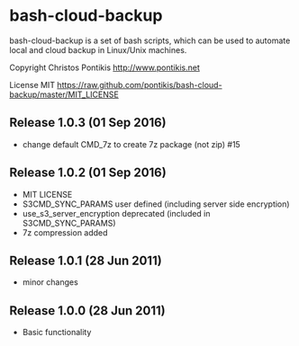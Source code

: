 bash-cloud-backup
=================

bash-cloud-backup is a set of bash scripts, which can be used to automate local and cloud backup in Linux/Unix machines.

Copyright Christos Pontikis http://www.pontikis.net

License MIT https://raw.github.com/pontikis/bash-cloud-backup/master/MIT_LICENSE


Release 1.0.3 (01 Sep 2016)
---------------------------
* change default CMD_7z to create 7z package (not zip) #15

Release 1.0.2 (01 Sep 2016)
---------------------------
* MIT LICENSE
* S3CMD_SYNC_PARAMS user defined (including server side encryption) 
* use_s3_server_encryption deprecated (included in S3CMD_SYNC_PARAMS)
* 7z compression added

Release 1.0.1 (28 Jun 2011)
---------------------------
* minor changes

Release 1.0.0 (28 Jun 2011)
---------------------------
* Basic functionality
